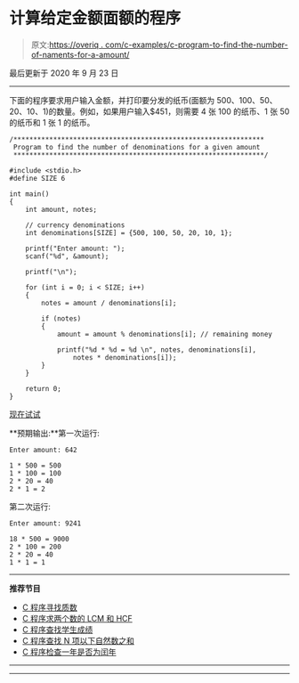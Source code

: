 # 计算给定金额面额的程序

> 原文:[https://overiq . com/c-examples/c-program-to-find-the-number-of-naments-for-a-amount/](https://overiq.com/c-examples/c-program-to-find-the-number-of-denominations-for-a-given-amount/)

最后更新于 2020 年 9 月 23 日

* * *

下面的程序要求用户输入金额，并打印要分发的纸币(面额为 500、100、50、20、10、1)的数量。例如，如果用户输入$451，则需要 4 张 100 的纸币、1 张 50 的纸币和 1 张 1 的纸币。

```
/***************************************************************
 Program to find the number of denominations for a given amount
 ***************************************************************/

#include <stdio.h>
#define SIZE 6

int main() 
{    
    int amount, notes;   

    // currency denominations
    int denominations[SIZE] = {500, 100, 50, 20, 10, 1};

    printf("Enter amount: ");
    scanf("%d", &amount);

    printf("\n");

    for (int i = 0; i < SIZE; i++) 
    {
        notes = amount / denominations[i];

        if (notes)
        {
            amount = amount % denominations[i]; // remaining money

            printf("%d * %d = %d \n", notes, denominations[i], 
                notes * denominations[i]);
        }                
    }

    return 0;
}

```

[现在试试](https://overiq.com/c-online-compiler/A11/)

**预期输出:**第一次运行:

```
Enter amount: 642

1 * 500 = 500 
1 * 100 = 100 
2 * 20 = 40 
2 * 1 = 2

```

第二次运行:

```
Enter amount: 9241

18 * 500 = 9000 
2 * 100 = 200 
2 * 20 = 40 
1 * 1 = 1

```

* * *

**推荐节目**

*   [C 程序寻找质数](/c-examples/c-program-to-find-prime-numbers/)
*   [C 程序求两个数的 LCM 和 HCF](/c-examples/c-program-to-find-lcm-and-hcf-of-two-numbers/)
*   [C 程序查找学生成绩](/c-examples/c-program-to-find-the-students-grade/)
*   [C 程序查找 N 项以下自然数之和](/c-examples/c-program-to-find-the-sum-of-natural-numbers-upto-n-terms/)
*   [C 程序检查一年是否为闰年](/c-examples/c-program-to-check-whether-a-year-is-a-leap-year/)

* * *

* * *